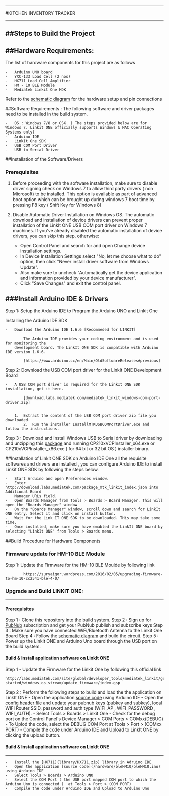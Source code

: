 ***************************
#KITCHEN INVENTORY TRACKER 
***************************

##Steps to Build the Project 
---------------------------

##Hardware Requirements:
-----------------------
The list of hardware components for this project are as follows

	-	Arduino UNO board
	-	YXC-133 Load Cell (2 nos)
	-	HX711 Load Cell Amplifier 
	-	HM - 10 BLE Module
	-	Mediatek Linkit One HDK

Refer to the [schematic diagram](Schematic.png) for the hardware setup and pin connections

##Software Requirements :
The following software and driver packages need to be installed in the build system. 

	- 	OS : Windows 7/8 or OSX. ( The steps provided below are for Windows 7. Linkit ONE officially supports Windows & MAC Operating Systems only)
	- 	Arduino IDE
	- 	LinkIt One SDK
	- 	USB COM Port Driver
	- 	USB to Serial Driver  


##Installation of the Software/Drivers

### Prerequisites
1. Before proceeding with the software installation, make sure to disable driver signing check on Windows 7 to allow third party drivers ( non Microsoft) to be installed. This option is available as part of advanced boot option which can be brought up during windows 7 boot time by pressing F8 key ( Shift Key for Windows 8)
2. Disable Automatic Driver Installation on Windows OS. The automatic download and installation of device drivers can prevent proper installation of the LinkIt ONE USB COM port driver on Windows 7 machines. If you’ve already disabled the automatic installation of device drivers, you can skip this step, otherwise:

	- Open Control Panel and search for and open Change device installation settings.
	- In Device Installation Settings select "No, let me choose what to do" option, then click "Never install driver software from Windows Update". 
	- Also make sure to uncheck "Automatically get the device application and information provided by your device manufacturer".
	- Click "Save Changes" and exit the control panel.
	 

###Install Arduino IDE & Drivers
----------------------------------------------------
Step 1: Setup the Arduino IDE to Program the Arduino UNO and Linkit One

Installing the Arduino IDE SDK

	- 	Download the Arduino IDE 1.6.6 [Recommeded for LINKIT]
		
			The Arduino IDE provides your coding environment and is used for monitoring the 
		development board. The LinkIt ONE SDK is compatible with Arduino IDE version 1.6.6.

			[https://www.arduino.cc/en/Main/OldSoftwareReleases#previous]


Step 2: Download the USB COM port driver for the LinkIt ONE Development Board

	- 	A USB COM port driver is required for the LinkIt ONE SDK installation, get it here.

			[download.labs.mediatek.com/mediatek_linkit_windows-com-port-driver.zip]


		1.	Extract the content of the USB COM port driver zip file you downloaded.
	    	2.	Run the installer InstallMTKUSBCOMPortDriver.exe and follow the instructions.

Step 3 : Download and install Windows USB to Serial driver by downloading and unzipping this [package](tools/CP210x_Windows_Drivers.zip) and running CP210xVCPInstaller_x64.exe or CP210xVCPInstaller_x86.exe ( for 64 bit or 32 bit OS ) installer binary.


##Installation of Linkit ONE SDK on Arduino IDE
One all the requisite softwares and drivers are installed , you can configure Arduino IDE to install Linkit ONE SDK by following the steps below.

    -	Start Arduino and open Preferences window.
    -	Enter http://download.labs.mediatek.com/package_mtk_linkit_index.json into Additional Board 
    	Manager URLs field. 
    -	Open Boards Manager from Tools > Boards > Board Manager. This will open the "Boards Manager" window
    -	On the "Boards Manager" window, scroll down and search for LinkIt ONE entry. Select it and click on install button.
    -	Wait for the Link IT ONE SDK to be downloaded. THis may take some time.
    -	Once installed, make sure you have emabled the LinkIt ONE board by selecting "LinkIt ONE" from Tools > Boards menu.


##Build Procedure for Hardware Components

### Firmware update for HM-10 BLE Module

Step 1: Update the Firmware for the HM-10 BLE Moulde by following link

			https://suryaigor.wordpress.com/2016/02/05/upgrading-firmware-to-hm-10-cc2541-ble-4-0/



### Upgrade and Build LINKIT ONE:
--------------------------------

#### Prerequisites
Step 1 : Clone this repository into the build system.
Step 2 : Sign up for [PubNub](www.pubnub.com) subscription and get your PubNub publish and subscribe keys
Step 3 : Make sure you have connected WiFi/Bluetooth Antenna to the Linkit One Board
Step 4 : Follow the [schematic diagram](Schematic.png) and build the circuit.
Step 5 : Power up the LinkIt ONE and Arduino Uno board through the USB port on the build system. 

#### Build & Install application software on LinkIt ONE
Step 1 - Update the Firmware for the Linkit One by following this official link

	http://labs.mediatek.com/site/global/developer_tools/mediatek_linkit/get-started/windows_os_stream/update_firmware/index.gsp

Step 2 : Perform the following steps to build and load the the application on LinkIt ONE 
	-	Open the application [source code](linkitble/pubnub_linkit/pubnub_linkit.ino) using Arduino IDE
	-	Open the [config header file](linkitble/pubnub_linkit/settings.h) and update your pubnub keys (pubkey and subkey), local WIFI Router SSID, password and auth type (WIFI_AP , WIFI_PASSWORD , WIFI_AUTH).
	-	Select Tools > Boards > Linkit One
	-	Check for the debug port on the Control Panel's Device Manager > COM Ports > COMxx(DEBUG)
	-	To Uplod the code, select the DEBUG COM Port at Tools > Port > (COMxx PORT)
	- 	Compile the code under Arduino IDE and Upload to LinkIt ONE by clicking the upload button.
	

#### Build & Install application software on LinkIt ONE
-------------------------

	-	Install the [HX711](library/HX711.zip) library in Adruino IDE
	-	Open the application [source code](/hardware/bleHM10/bleHM10.ino) using Arduino IDE
	-	Select Tools > Boards > Arduino UNO
	-	Select the COM Port ( the USB port mapped COM port to which the Arduino Uno is connected )  at Tools > Port > (COM PORT)
	- 	Compile the code under Arduino IDE and Upload to Arduino Uno
	


